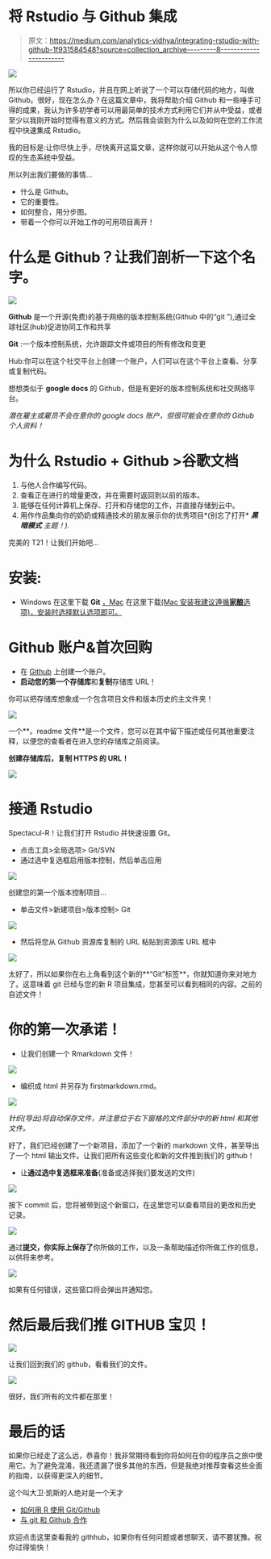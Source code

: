 # 将 Rstudio 与 Github 集成

> 原文：<https://medium.com/analytics-vidhya/integrating-rstudio-with-github-1f931584548?source=collection_archive---------8----------------------->

![](img/8237ca6c0ea306828151232232009bac.png)

所以你已经运行了 Rstudio，并且在网上听说了一个可以存储代码的地方，叫做 Github。很好，现在怎么办？在这篇文章中，我将帮助介绍 Github 和一些唾手可得的成果，我认为许多初学者可以用最简单的技术方式利用它们并从中受益，或者至少以我刚开始时觉得有意义的方式。然后我会谈到为什么以及如何在您的工作流程中快速集成 Rstudio。

我的目标是:让你尽快上手，尽快离开这篇文章，这样你就可以开始从这个令人惊叹的生态系统中受益。

所以列出我们要做的事情…

*   什么是 Github。
*   它的重要性。
*   如何整合，用分步图。
*   带着一个你可以开始工作的可用项目离开！

# 什么是 Github？让我们剖析一下这个名字。

![](img/6900de6aa6bece9354b469e062db8f9b.png)

**Github** 是一个开源(免费)的基于网络的版本控制系统(Github 中的“git ”),通过全球社区(hub)促进协同工作和共享

**Git** :一个版本控制系统，允许跟踪文件或项目的所有修改和变更

Hub:你可以在这个社交平台上创建一个账户，人们可以在这个平台上查看、分享或复制代码。

想想类似于 **google docs** 的 Github，但是有更好的版本控制系统和社交网络平台。

*潜在雇主或雇员不会在意你的 google docs 账户，但很可能会在意你的 Github 个人资料！*

# 为什么 Rstudio + Github >谷歌文档

1.  与他人合作编写代码。
2.  查看正在进行的增量更改，并在需要时返回到以前的版本。
3.  能够在任何计算机上保存、打开和存储您的工作，并直接存储到云中。
4.  用作作品集向你的奶奶或精通技术的朋友展示你的优秀项目*(别忘了打开* ***黑暗模式*** *主题！).*

完美的 T21！让我们开始吧…

# **安装:**

*   Windows 在这里下载 **Git** [，Mac](https://git-scm.com/download/win) 在这里下载[(Mac 安装我建议遵循**家酿**选项)，安装时选择默认选项即可。](https://git-scm.com/download/mac)

# **Github 账户&首次回购**

*   在 [Github](http://github.com) 上创建一个账户。
*   **启动您的第一个存储库**和**复制**存储库 URL！

你可以把存储库想象成一个包含项目文件和版本历史的主文件夹！

![](img/1f8d8b9e86128e90ea138d3dd146a78c.png)

一个**。readme 文件**是一个文件，您可以在其中留下描述或任何其他重要注释，以便您的查看者在进入您的存储库之前阅读。

**创建存储库后，复制 HTTPS 的 URL！**

![](img/538079311265398c1a65431a7c6f212e.png)

# **接通 Rstudio**

Spectacul-R！让我们打开 Rstudio 并快速设置 Git。

*   点击工具>全局选项> Git/SVN
*   通过选中复选框启用版本控制，然后单击应用

![](img/ed689a0d6885621d5a19a632ec3ded3a.png)

创建您的第一个版本控制项目…

*   单击文件>新建项目>版本控制> Git

![](img/2896be2fd76400d75fdab55f3eea50e9.png)

*   然后将您从 Github 资源库复制的 URL 粘贴到资源库 URL 框中

![](img/4b640dc472e67241fe3634e77a3fea88.png)

太好了，所以如果你在右上角看到这个新的**“Git”标签**，你就知道你来对地方了。这意味着 git 已经与您的新 R 项目集成，您甚至可以看到相同的内容。之前的自述文件！

# 你的第一次承诺！

*   让我们创建一个 Rmarkdown 文件！

![](img/fdcf871a066718bdc2894b387a0aa238.png)

*   编织成 html 并另存为 firstmarkdown.rmd。

![](img/42836858223337c129fc2fc7cabf1be7.png)

*针织(导出)将自动保存文件，并注意位于右下窗格的文件部分中的新 html 和其他文件。*

好了，我们已经创建了一个新项目，添加了一个新的 markdown 文件，甚至导出了一个 html 输出文件。让我们把所有这些变化和新的文件推到我们的 github！

*   让**通过选中复选框来准备**(准备或选择我们要发送的文件)

![](img/d59040b1a9c22db5151c0e6bde4b6197.png)

按下 commit 后，您将被带到这个新窗口，在这里您可以查看项目的更改和历史记录。

![](img/872c4b05812a45e9306cedd1c44e1330.png)

通过**提交，你实际上保存了**你所做的工作，以及一条帮助描述你所做工作的信息，以供将来参考。

![](img/dbe15adbadea0a91bf6f6d99e3c0469f.png)

如果有任何错误，这些窗口将会弹出并通知您。

# 然后最后我们推 GITHUB 宝贝！

![](img/2df1296d7b07d6e769ad0b7fe5590e32.png)

让我们回到我们的 github，看看我们的文件。

![](img/b59a43401725efa2f3c4a7e32b1e890e.png)

很好，我们所有的文件都在那里！

# 最后的话

如果你已经走了这么远，恭喜你！我非常期待看到你将如何在你的程序员之旅中使用它。为了避免混淆，我还遗漏了很多其他的东西，但是我绝对推荐查看这些全面的指南，以获得更深入的细节。

这个叫大卫·凯斯的人绝对是一个天才

*   [如何用 R 使用 Git/Github](https://rfortherestofus.com/2021/02/how-to-use-git-github-with-r/)
*   [与 git 和 Github 合作](https://www.sds.pub/getting-started.html)

欢迎点击这里查看我的 githhub，如果你有任何问题或者想聊天，请不要犹豫。祝你过得愉快！
